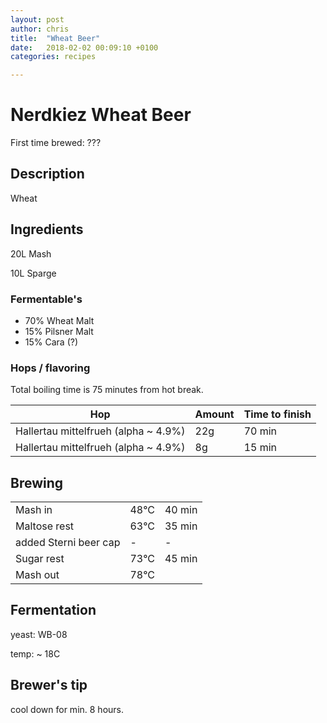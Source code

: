 ```yaml
---
layout: post
author: chris
title:  "Wheat Beer"
date:   2018-02-02 00:09:10 +0100
categories: recipes

---
```


# Nerdkiez Wheat Beer

First time brewed: ???

## Description

Wheat

## Ingredients

20L Mash

10L Sparge

### Fermentable's

- 70% Wheat Malt
- 15% Pilsner Malt
- 15% Cara (?)

### Hops / flavoring

Total boiling time is 75 minutes from hot break.

|Hop                                      |Amount| Time to finish |
|-----------------------------------------|------|----------------|
|Hallertau mittelfrueh (alpha ~ 4.9%)     |22g   |70 min          |
|Hallertau mittelfrueh (alpha ~ 4.9%)     |8g   |15 min          |



## Brewing

|       |         |        |
|-------|---------|--------|
|Mash in| 48°C    |40 min        |
|Maltose rest| 63°C |35 min  |
|added Sterni beer cap| - |- |
|Sugar rest| 73°C   |45 min |
|Mash out         |78°C   ||

## Fermentation

yeast: WB-08

temp: ~ 18C

## Brewer's tip

cool down for min. 8 hours.
